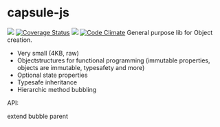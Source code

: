 # capsule-js
![](https://travis-ci.org/eimfach/capsule-js.svg?branch=master)
[![Coverage Status](https://coveralls.io/repos/eimfach/capsule-js/badge.svg?branch=master)](https://coveralls.io/r/eimfach/capsule-js?branch=master)
![](https://david-dm.org/eimfach/capsule-js.svg)
[![Code Climate](https://codeclimate.com/github/eimfach/capsule-js/badges/gpa.svg)](https://codeclimate.com/github/eimfach/capsule-js)
General purpose lib for Object creation.

- Very small (4KB, raw)
- Objectstructures for functional programming (immutable properties, objects are immutable, typesafety and more)
- Optional state properties
- Typesafe inheritance
- Hierarchic method bubbling

API:

extend
bubble
parent
